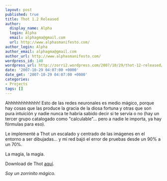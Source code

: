 ```yaml
---
layout: post
published: true
title: Thot 1.2 Released
author:
  display_name: Alpha
  login: Alpha
  email: alphagma@gmail.com
  url: http://www.alphasmanifesto.com/
author_login: Alpha
author_email: alphagma@gmail.com
author_url: http://www.alphasmanifesto.com/
wordpress_id: 140
wordpress_url: http://zorri2.wordpress.com/2007/10/29/thot-12-released/
date: '2007-10-29 04:07:00 +0000'
date_gmt: '2007-10-29 04:07:00 +0000'
categories:
- Projects
tags: []
---
```


Ahhhhhhhhhhhh! Esto de las redes neuronales es medio mágico, porque hay cosas que las produce la gracia de la diosa fortuna y otras que son pura intuición y nadie nunca te habría sabido decir si te servía o no (hay un tercer grupo catalogado como "calculable"... pero a nadie le importa, ya hay fórmulas para eso).

Le implementé a Thot un escalado y centrado de las imágenes en el entorno a ser dibujadas... y mi red bajó el error de pruebas desde un 90% a un 70%.

La magia, la magia.

Download de Thot [aquí](http://alphagma.googlepages.com/).

_Soy un zorrinito mágico._
